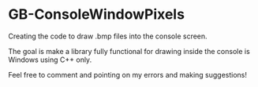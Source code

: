 # GB-ConsoleWindowPixels
Creating the code to draw .bmp files into the console screen.

The goal is make a library fully functional for drawing inside the console is Windows using C++ only.

Feel free to comment and pointing on my errors and making suggestions!
